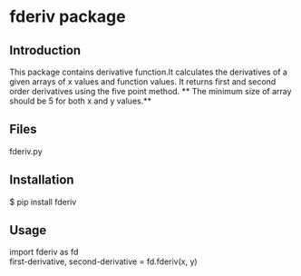 # fderiv package

## Introduction
This package contains derivative function.It calculates the derivatives of a given arrays of x values and function values. It returns first and second order derivatives using the five point method.
** The minimum size of array should be 5 for both x and y values.**

## Files
fderiv.py

## Installation
$ pip install fderiv

## Usage
import fderiv as fd    
first-derivative, second-derivative = fd.fderiv(x, y)
